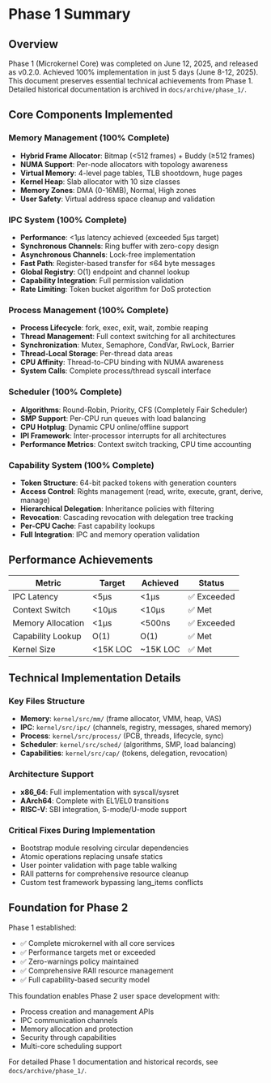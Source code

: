 # Phase 1 Summary

## Overview

Phase 1 (Microkernel Core) was completed on June 12, 2025, and released as v0.2.0. Achieved 100% implementation in just 5 days (June 8-12, 2025). This document preserves essential technical achievements from Phase 1. Detailed historical documentation is archived in `docs/archive/phase_1/`.

## Core Components Implemented

### Memory Management (100% Complete)
- **Hybrid Frame Allocator**: Bitmap (<512 frames) + Buddy (≥512 frames)
- **NUMA Support**: Per-node allocators with topology awareness
- **Virtual Memory**: 4-level page tables, TLB shootdown, huge pages
- **Kernel Heap**: Slab allocator with 10 size classes
- **Memory Zones**: DMA (0-16MB), Normal, High zones
- **User Safety**: Virtual address space cleanup and validation

### IPC System (100% Complete)
- **Performance**: <1μs latency achieved (exceeded 5μs target)
- **Synchronous Channels**: Ring buffer with zero-copy design
- **Asynchronous Channels**: Lock-free implementation
- **Fast Path**: Register-based transfer for ≤64 byte messages
- **Global Registry**: O(1) endpoint and channel lookup
- **Capability Integration**: Full permission validation
- **Rate Limiting**: Token bucket algorithm for DoS protection

### Process Management (100% Complete)
- **Process Lifecycle**: fork, exec, exit, wait, zombie reaping
- **Thread Management**: Full context switching for all architectures
- **Synchronization**: Mutex, Semaphore, CondVar, RwLock, Barrier
- **Thread-Local Storage**: Per-thread data areas
- **CPU Affinity**: Thread-to-CPU binding with NUMA awareness
- **System Calls**: Complete process/thread syscall interface

### Scheduler (100% Complete)
- **Algorithms**: Round-Robin, Priority, CFS (Completely Fair Scheduler)
- **SMP Support**: Per-CPU run queues with load balancing
- **CPU Hotplug**: Dynamic CPU online/offline support
- **IPI Framework**: Inter-processor interrupts for all architectures
- **Performance Metrics**: Context switch tracking, CPU time accounting

### Capability System (100% Complete)
- **Token Structure**: 64-bit packed tokens with generation counters
- **Access Control**: Rights management (read, write, execute, grant, derive, manage)
- **Hierarchical Delegation**: Inheritance policies with filtering
- **Revocation**: Cascading revocation with delegation tree tracking
- **Per-CPU Cache**: Fast capability lookups
- **Full Integration**: IPC and memory operation validation

## Performance Achievements

| Metric | Target | Achieved | Status |
|--------|--------|----------|---------|
| IPC Latency | <5μs | <1μs | ✅ Exceeded |
| Context Switch | <10μs | <10μs | ✅ Met |
| Memory Allocation | <1μs | <500ns | ✅ Exceeded |
| Capability Lookup | O(1) | O(1) | ✅ Met |
| Kernel Size | <15K LOC | ~15K LOC | ✅ Met |

## Technical Implementation Details

### Key Files Structure
- **Memory**: `kernel/src/mm/` (frame allocator, VMM, heap, VAS)
- **IPC**: `kernel/src/ipc/` (channels, registry, messages, shared memory)
- **Process**: `kernel/src/process/` (PCB, threads, lifecycle, sync)
- **Scheduler**: `kernel/src/sched/` (algorithms, SMP, load balancing)
- **Capabilities**: `kernel/src/cap/` (tokens, delegation, revocation)

### Architecture Support
- **x86_64**: Full implementation with syscall/sysret
- **AArch64**: Complete with EL1/EL0 transitions
- **RISC-V**: SBI integration, S-mode/U-mode support

### Critical Fixes During Implementation
- Bootstrap module resolving circular dependencies
- Atomic operations replacing unsafe statics
- User pointer validation with page table walking
- RAII patterns for comprehensive resource cleanup
- Custom test framework bypassing lang_items conflicts

## Foundation for Phase 2

Phase 1 established:
- ✅ Complete microkernel with all core services
- ✅ Performance targets met or exceeded
- ✅ Zero-warnings policy maintained
- ✅ Comprehensive RAII resource management
- ✅ Full capability-based security model

This foundation enables Phase 2 user space development with:
- Process creation and management APIs
- IPC communication channels
- Memory allocation and protection
- Security through capabilities
- Multi-core scheduling support

For detailed Phase 1 documentation and historical records, see `docs/archive/phase_1/`.